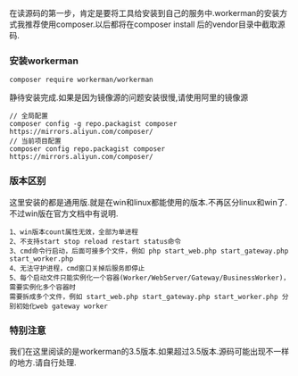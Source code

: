 在读源码的第一步，肯定是要将工具给安装到自己的服务中.workerman的安装方式我推荐使用composer.以后都将在composer install 后的vendor目录中截取源码.
### 安装workerman
```
composer require workerman/workerman
```
静待安装完成.如果是因为镜像源的问题安装很慢,请使用阿里的镜像源
```
// 全局配置
composer config -g repo.packagist composer https://mirrors.aliyun.com/composer/
// 当前项目配置
composer config repo.packagist composer https://mirrors.aliyun.com/composer/
```
### 版本区别
这里安装的都是通用版.就是在win和linux都能使用的版本.不再区分linux和win了.不过win版在官方文档中有说明.
```
1、win版本count属性无效，全部为单进程
2、不支持start stop reload restart status命令
3、cmd命令行启动，后面可接多个文件，例如 php start_web.php start_gateway.php start_worker.php
4、无法守护进程，cmd窗口关掉后服务即停止
5、每个启动文件只能实例化一个容器(Worker/WebServer/Gateway/BusinessWorker)，需要实例化多个容器时
需要拆成多个文件，例如 start_web.php start_gateway.php start_worker.php 分别初始化web gateway worker
```
### 特别注意
我们在这里阅读的是workerman的3.5版本.如果超过3.5版本.源码可能出现不一样的地方.请自行处理.